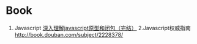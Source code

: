 # Book
 1. Javascript
 [深入理解javascript原型和闭包（完结）](http://www.cnblogs.com/wangfupeng1988/p/3977924.html)
2.Javascript权威指南 http://book.douban.com/subject/2228378/
